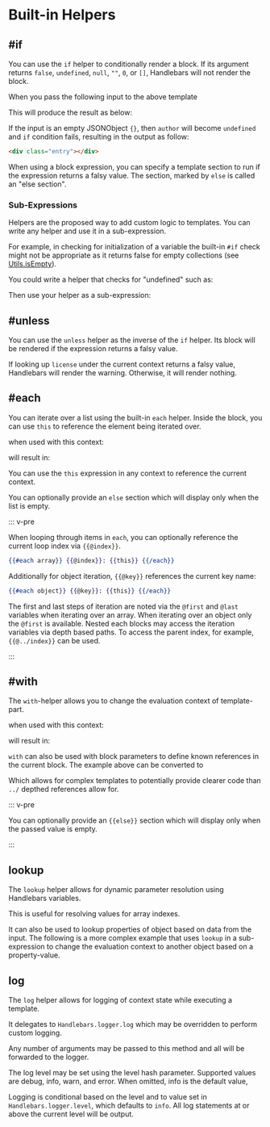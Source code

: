 # Built-in Helpers

## #if

You can use the `if` helper to conditionally render a block. If its argument returns `false`, `undefined`, `null`, `""`,
`0`, or `[]`, Handlebars will not render the block.

<ExamplePart examplePage="/examples/builtin-helper-if-block.md" show="template" />

When you pass the following input to the above template

<ExamplePart examplePage="/examples/builtin-helper-if-block.md" show="input" />

This will produce the result as below:

<ExamplePart examplePage="/examples/builtin-helper-if-block.md" show="output" />

If the input is an empty JSONObject `{}`, then `author` will become `undefined` and `if` condition fails, resulting in
the output as follow:

```html
<div class="entry"></div>
```

When using a block expression, you can specify a template section to run if the expression returns a falsy value. The
section, marked by `else` is called an "else section".

<ExamplePart examplePage="/examples/builtin-helper-ifelse-block.md" show="template" />

### Sub-Expressions

Helpers are the proposed way to add custom logic to templates. You can write any helper and use it in a sub-expression.

For example, in checking for initialization of a variable the built-in `#if` check might not be appropriate as it
returns false for empty collections (see [Utils.isEmpty](/api-reference/utilities.html#handlebars-utils-isempty-value)).

You could write a helper that checks for "undefined" such as:

<ExamplePart examplePage="/examples/builtin-helper-if-subexpression.md" show="preparationScript" />

Then use your helper as a sub-expression:

<ExamplePart examplePage="/examples/builtin-helper-if-subexpression.md" show="template" />

## #unless

You can use the `unless` helper as the inverse of the `if` helper. Its block will be rendered if the expression returns
a falsy value.

<ExamplePart examplePage="/examples/builtin-helper-unless-block.md" show="template" />

If looking up `license` under the current context returns a falsy value, Handlebars will render the warning. Otherwise,
it will render nothing.

## #each

You can iterate over a list using the built-in `each` helper. Inside the block, you can use `this` to reference the
element being iterated over.

<ExamplePart examplePage="/examples/builtin-helper-each-block.md" show="template" />

when used with this context:

<ExamplePart examplePage="/examples/builtin-helper-each-block.md" show="input" />

will result in:

<ExamplePart examplePage="/examples/builtin-helper-each-block.md" show="output" />

You can use the `this` expression in any context to reference the current context.

You can optionally provide an `else` section which will display only when the list is empty.

<ExamplePart examplePage="/examples/builtin-helper-eachelse-block.md" show="template" />

::: v-pre

When looping through items in `each`, you can optionally reference the current loop index via `{{@index}}`.

```handlebars
{{#each array}} {{@index}}: {{this}} {{/each}}
```

Additionally for object iteration, `{{@key}}` references the current key name:

```handlebars
{{#each object}} {{@key}}: {{this}} {{/each}}
```

The first and last steps of iteration are noted via the `@first` and `@last` variables when iterating over an array.
When iterating over an object only the `@first` is available. Nested each blocks may access the iteration variables via
depth based paths. To access the parent index, for example, `{{@../index}}` can be used.

:::

## #with

The `with`-helper allows you to change the evaluation context of template-part.

<ExamplePart examplePage="/examples/builtin-helper-with-block.md" show="template" />

when used with this context:

<ExamplePart examplePage="/examples/builtin-helper-with-block.md" show="input" />

will result in:

<ExamplePart examplePage="/examples/builtin-helper-with-block.md" show="output" />

`with` can also be used with block parameters to define known references in the current block. The example above can be
converted to

<ExamplePart examplePage="/examples/builtin-helper-with-block-param.md" show="template" />

Which allows for complex templates to potentially provide clearer code than `../` depthed references allow for.

::: v-pre

You can optionally provide an `{{else}}` section which will display only when the passed value is empty.

:::

<Flex>
<ExamplePart examplePage="/examples/builtin-helper-with-else.md" show="template" />
<ExamplePart examplePage="/examples/builtin-helper-with-else.md" show="input" />
</Flex>

## lookup

The `lookup` helper allows for dynamic parameter resolution using Handlebars variables.

This is useful for resolving values for array indexes.

<ExamplePart examplePage="/examples/builtin-helper-lookup.md" show="template" />

It can also be used to lookup properties of object based on data from the input. The following is a more complex example
that uses `lookup` in a sub-expression to change the evaluation context to another object based on a property-value.

<ExamplePart examplePage="/examples/builtin-helper-lookup-dynamic-property.md" show="template" />

## log

The `log` helper allows for logging of context state while executing a template.

<ExamplePart examplePage="/examples/builtin-helper-log.md" show="template" />

It delegates to `Handlebars.logger.log` which may be overridden to perform custom logging.

Any number of arguments may be passed to this method and all will be forwarded to the logger.

<ExamplePart examplePage="/examples/builtin-helper-log-multiple-params.md" show="template" />

The log level may be set using the level hash parameter. Supported values are debug, info, warn, and error. When
omitted, info is the default value,

Logging is conditional based on the level and to value set in `Handlebars.logger.level`, which defaults to `info`. All
log statements at or above the current level will be output.

<ExamplePart examplePage="/examples/builtin-helper-log-loglevel.md" show="template" />
